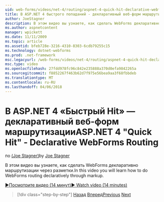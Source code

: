 ```yaml
---
uid: web-forms/videos/net-4/routing/aspnet-4-quick-hit-declarative-webforms-routing
title: В ASP.NET 4 быстрого попаданий - декларативный веб-форм маршрутизации
author: JoeStagner
description: В этом видео вы узнаете, как сделать WebForms декларативно маршрутизации через разметки.
ms.author: aspnetcontent
manager: wpickett
ms.date: 11/11/2009
ms.topic: article
ms.assetid: bfeb728e-3216-4310-8303-6cdb79255c15
ms.technology: dotnet-webforms
ms.prod: .net-framework
msc.legacyurl: /web-forms/videos/net-4/routing/aspnet-4-quick-hit-declarative-webforms-routing
msc.type: video
ms.openlocfilehash: 27fdd978fc96c842e235888a370d0efa9842265a
ms.sourcegitcommit: f8852267f463b62d7f975e56bea9aa3f68fbbdeb
ms.translationtype: MT
ms.contentlocale: ru-RU
ms.lasthandoff: 04/06/2018
---
```

<a name="aspnet-4-quick-hit---declarative-webforms-routing"></a><span data-ttu-id="abb29-103">В ASP.NET 4 «Быстрый Hit» — декларативный веб-форм маршрутизации</span><span class="sxs-lookup"><span data-stu-id="abb29-103">ASP.NET 4 "Quick Hit" - Declarative WebForms Routing</span></span>
====================
<span data-ttu-id="abb29-104">по [(Joe Stagner)](https://github.com/JoeStagner)</span><span class="sxs-lookup"><span data-stu-id="abb29-104">by [Joe Stagner](https://github.com/JoeStagner)</span></span>

<span data-ttu-id="abb29-105">В этом видео вы узнаете, как сделать WebForms декларативно маршрутизации через разметки.</span><span class="sxs-lookup"><span data-stu-id="abb29-105">In this video you will learn how to do WebForms routing declaratively through markup.</span></span> 

[<span data-ttu-id="abb29-106">&#9654;Посмотрите видео (14 минут)</span><span class="sxs-lookup"><span data-stu-id="abb29-106">&#9654; Watch video (14 minutes)</span></span>](https://channel9.msdn.com/Blogs/ASP-NET-Site-Videos/aspnet-4-quick-hit-declarative-webforms-routing)

> [!div class="step-by-step"]
> <span data-ttu-id="abb29-107">[Назад](aspnet-4-quick-hit-imperative-webforms-routing.md)
> [Вперед](aspnet-4-quick-hit-outbound-webforms-routing.md)</span><span class="sxs-lookup"><span data-stu-id="abb29-107">[Previous](aspnet-4-quick-hit-imperative-webforms-routing.md)
[Next](aspnet-4-quick-hit-outbound-webforms-routing.md)</span></span>
